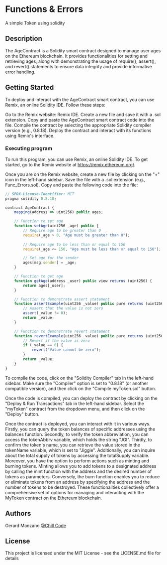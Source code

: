 # Functions & Errors

A simple Token using solidity

## Description

The AgeContract is a Solidity smart contract designed to manage user ages on the Ethereum blockchain. It provides functionalities for setting and retrieving ages, along with demonstrating the usage of require(), assert(), and revert() statements to ensure data integrity and provide informative error handling.

## Getting Started

To deploy and interact with the AgeContract smart contract, you can use Remix, an online Solidity IDE. Follow these steps:

Go to the Remix website: Remix IDE.
Create a new file and save it with a .sol extension.
Copy and paste the AgeContract smart contract code into the file.
Compile the contract by selecting the appropriate Solidity compiler version (e.g., 0.8.18).
Deploy the contract and interact with its functions using Remix's interface.

### Executing program

To run this program, you can use Remix, an online Solidity IDE. To get started, go to the Remix website at https://remix.ethereum.org/.

Once you are on the Remix website, create a new file by clicking on the "+" icon in the left-hand sidebar. Save the file with a .sol extension (e.g., Func_Errors.sol). Copy and paste the following code into the file:

```javascript
// SPDX-License-Identifier: MIT
pragma solidity 0.8.18;

contract AgeContract {
    mapping(address => uint256) public ages;

    // Function to set age
    function setAge(uint256 _age) public {
        // Require age to be greater than 0
        require(_age > 0, "Age must be greater than 0");
        
        // Require age to be less than or equal to 150
        require(_age <= 150, "Age must be less than or equal to 150");

        // Set age for the sender
        ages[msg.sender] = _age;
    }

    // Function to get age
    function getAge(address _user) public view returns (uint256) {
        return ages[_user];
    }

    // Function to demonstrate assert statement
    function assertExample(uint256 _value) public pure returns (uint256) {
        // Assert that the value is not zero
        assert(_value != 0);
        return _value;
    }

    // Function to demonstrate revert statement
    function revertExample(uint256 _value) public pure returns (uint256) {
        // Revert if the value is zero
        if (_value == 0) {
            revert("Value cannot be zero");
        }
        return _value;
    }
}


```

To compile the code, click on the "Solidity Compiler" tab in the left-hand sidebar. Make sure the "Compiler" option is set to "0.8.18" (or another compatible version), and then click on the "Compile myToken.sol" button.

Once the code is compiled, you can deploy the contract by clicking on the "Deploy & Run Transactions" tab in the left-hand sidebar. Select the "myToken" contract from the dropdown menu, and then click on the "Deploy" button.

Once the contract is deployed, you can interact with it in various ways. Firstly, you can query the token balances of specific addresses using the balances function. Secondly, to verify the token abbreviation, you can access the tokenAbbrv variable, which holds the string "JGI". Thirdly, to confirm the token's name, you can retrieve the value stored in the tokenName variable, which is set to "Jiggie". Additionally, you can inquire about the total supply of tokens by accessing the totalSupply variable. Moreover, you have the option to perform actions such as minting and burning tokens. Minting allows you to add tokens to a designated address by calling the mint function with the address and the desired number of tokens as parameters. Conversely, the burn function enables you to reduce or eliminate tokens from an address by specifying the address and the number of tokens to be destroyed. These functionalities collectively offer a comprehensive set of options for managing and interacting with the MyToken contract on the Ethereum blockchain.

## Authors

Gerard Manzano
[@Chill Code](https://www.youtube.com/channel/UCqnpVDK-Ym41W1WDvBMmN6w)


## License

This project is licensed under the MIT License - see the LICENSE.md file for details

